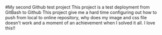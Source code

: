 #My second Github test project
This project is a test deployment from GitBash to Github
This project give me a hard time configuring out how to push from local to online repository, why does my image and css file doesn't work and a moment of an achievement when I solved it all.
I love this!!

